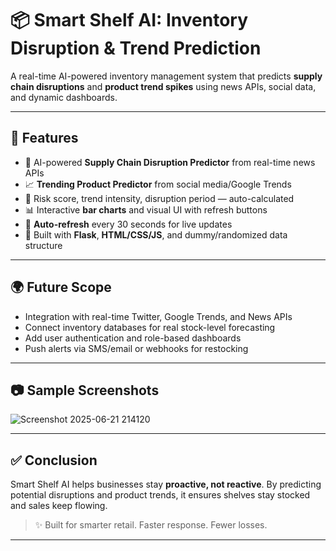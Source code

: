 # 📦 Smart Shelf AI: Inventory Disruption & Trend Prediction

A real-time AI-powered inventory management system that predicts **supply chain disruptions** and **product trend spikes** using news APIs, social data, and dynamic dashboards.

---

## 🚀 Features
- 🔎 AI-powered **Supply Chain Disruption Predictor** from real-time news APIs
- 📈 **Trending Product Predictor** from social media/Google Trends
- 🧠 Risk score, trend intensity, disruption period — auto-calculated
- 📊 Interactive **bar charts** and visual UI with refresh buttons
- 🔄 **Auto-refresh** every 30 seconds for live updates
- 🧩 Built with **Flask**, **HTML/CSS/JS**, and dummy/randomized data structure

---

## 🌍 Future Scope
- Integration with real-time Twitter, Google Trends, and News APIs
- Connect inventory databases for real stock-level forecasting
- Add user authentication and role-based dashboards
- Push alerts via SMS/email or webhooks for restocking

---

## 📷 Sample Screenshots

![Screenshot 2025-06-21 214120](https://github.com/user-attachments/assets/407d26fa-0189-4674-90f2-670b5fbe8b40)

---

## ✅ Conclusion
Smart Shelf AI helps businesses stay **proactive, not reactive**. By predicting potential disruptions and product trends, it ensures shelves stay stocked and sales keep flowing.

> ✨ Built for smarter retail. Faster response. Fewer losses.

---
